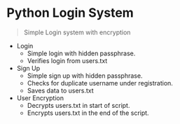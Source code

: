 # Python Login System
> Simple Login system with encryption

- Login  
  - Simple login with hidden passphrase.  
  - Verifies login from users.txt  
- Sign Up  
  - Simple sign up with hidden passphrase.  
  - Checks for duplicate username under registration.  
  - Saves data to users.txt  
- User Encryption  
  - Decrypts users.txt in start of script.  
  - Encrypts users.txt in the end of the script.  
